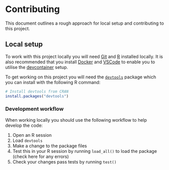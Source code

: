 # Contributing

This document outlines a rough approach for local setup and contributing to this project.

## Local setup

To work with this project locally you will need [Git](https://git-scm.com/) and [R](https://www.r-project.org/about.html) installed locally.
It is also recommended that you install [Docker](https://www.docker.com/) and [VSCode](https://code.visualstudio.com/) to enable you to utilise the [devcontainer](https://code.visualstudio.com/docs/devcontainers/containers) setup.

To get working on this project you will need the [`devtools`](https://devtools.r-lib.org/) package which you can install with the following R command:

```R
# Install devtools from CRAN
install.packages("devtools")
```

### Development workflow

When working locally you should use the following workflow to help develop the code:

1. Open an R session
2. Load `devtools`
3. Make a change to the package files
4. Test this in your R session by running `load_all()` to load the package (check here for any errors)
5. Check your changes pass tests by running `test()`